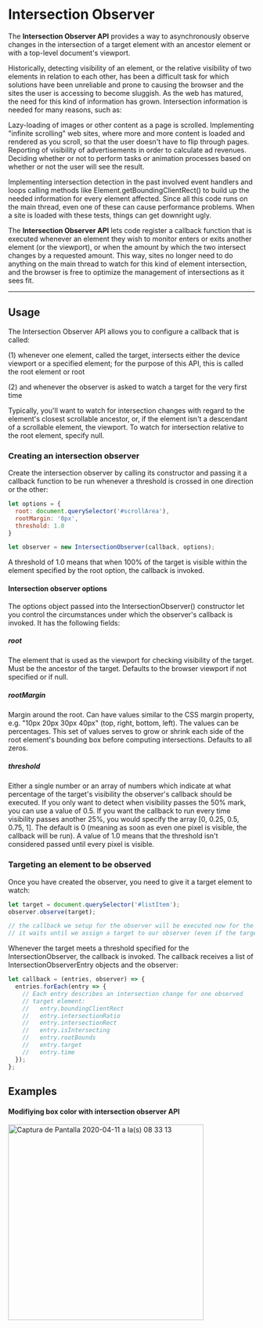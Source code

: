 # Intersection Observer
The **Intersection Observer API** provides a way to asynchronously observe changes in the intersection of a target element with an ancestor element or with a top-level document's viewport.

Historically, detecting visibility of an element, or the relative visibility of two elements in relation to each other, has been a difficult task for which solutions have been unreliable and prone to causing the browser and the sites the user is accessing to become sluggish. As the web has matured, the need for this kind of information has grown. Intersection information is needed for many reasons, such as:

Lazy-loading of images or other content as a page is scrolled.
Implementing "infinite scrolling" web sites, where more and more content is loaded and rendered as you scroll, so that the user doesn't have to flip through pages.
Reporting of visibility of advertisements in order to calculate ad revenues.
Deciding whether or not to perform tasks or animation processes based on whether or not the user will see the result.

Implementing intersection detection in the past involved event handlers and loops calling methods like Element.getBoundingClientRect() to build up the needed information for every element affected. Since all this code runs on the main thread, even one of these can cause performance problems. When a site is loaded with these tests, things can get downright ugly.

The **Intersection Observer API** lets code register a callback function that is executed whenever an element they wish to monitor enters or exits another element (or the viewport), or when the amount by which the two intersect changes by a requested amount. This way, sites no longer need to do anything on the main thread to watch for this kind of element intersection, and the browser is free to optimize the management of intersections as it sees fit.

---

## Usage
The Intersection Observer API allows you to configure a callback that is called:

(1) whenever one element, called the target, intersects either the device viewport or a specified element; for the purpose of this API, this is called the root element or root

(2) and whenever the observer is asked to watch a target for the very first time

Typically, you'll want to watch for intersection changes with regard to the element's closest scrollable ancestor, or, if the element isn't a descendant of a scrollable element, the viewport. To watch for intersection relative to the root element, specify null.

### Creating an intersection observer
Create the intersection observer by calling its constructor and passing it a callback function to be run whenever a threshold is crossed in one direction or the other:

```js
let options = {
  root: document.querySelector('#scrollArea'),
  rootMargin: '0px',
  threshold: 1.0
}

let observer = new IntersectionObserver(callback, options);
```
A threshold of 1.0 means that when 100% of the target is visible within the element specified by the root option, the callback is invoked.

#### Intersection observer options
The options object passed into the IntersectionObserver() constructor let you control the circumstances under which the observer's callback is invoked. It has the following fields:

##### root
The element that is used as the viewport for checking visibility of the target. Must be the ancestor of the target. Defaults to the browser viewport if not specified or if null.
##### rootMargin
Margin around the root. Can have values similar to the CSS margin property, e.g. "10px 20px 30px 40px" (top, right, bottom, left). The values can be percentages. This set of values serves to grow or shrink each side of the root element's bounding box before computing intersections. Defaults to all zeros.
##### threshold
Either a single number or an array of numbers which indicate at what percentage of the target's visibility the observer's callback should be executed. If you only want to detect when visibility passes the 50% mark, you can use a value of 0.5. If you want the callback to run every time visibility passes another 25%, you would specify the array [0, 0.25, 0.5, 0.75, 1]. The default is 0 (meaning as soon as even one pixel is visible, the callback will be run). A value of 1.0 means that the threshold isn't considered passed until every pixel is visible.

### Targeting an element to be observed
Once you have created the observer, you need to give it a target element to watch:
```js
let target = document.querySelector('#listItem');
observer.observe(target);

// the callback we setup for the observer will be executed now for the first time
// it waits until we assign a target to our observer (even if the target is currently not visible)
```
Whenever the target meets a threshold specified for the IntersectionObserver, the callback is invoked. The callback receives a list of IntersectionObserverEntry objects and the observer:
```js
let callback = (entries, observer) => {
  entries.forEach(entry => {
    // Each entry describes an intersection change for one observed
    // target element:
    //   entry.boundingClientRect
    //   entry.intersectionRatio
    //   entry.intersectionRect
    //   entry.isIntersecting
    //   entry.rootBounds
    //   entry.target
    //   entry.time
  });
};
```

## Examples

#### Modifiying box color with intersection observer API

[<img width="399" alt="Captura de Pantalla 2020-04-11 a la(s) 08 33 13" src="https://user-images.githubusercontent.com/20034230/79021259-235d8680-7bcf-11ea-9e78-bc8e66e9f2dd.png">](https://jsfiddle.net/ugwf2nLs/7/)
